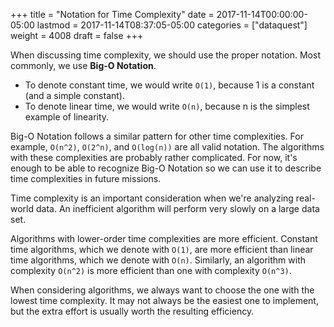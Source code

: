 +++
title = "Notation for Time Complexity"
date = 2017-11-14T00:00:00-05:00
lastmod = 2017-11-14T08:37:05-05:00
categories = ["dataquest"]
weight = 4008
draft = false
+++

When discussing time complexity, we should use the proper notation. Most commonly, we use **Big-O Notation**.

-   To denote constant time, we would write `O(1)`, because 1 is a constant (and a simple constant).
-   To denote linear time, we would write `O(n)`, because n is the simplest example of linearity.

Big-O Notation follows a similar pattern for other time complexities. For example, `O(n^2)`, `O(2^n)`, and `O(log(n))` are all valid notation. The algorithms with these complexities are probably rather complicated. For now, it's enough to be able to recognize Big-O Notation so we can use it to describe time complexities in future missions.

Time complexity is an important consideration when we're analyzing real-world data. An inefficient algorithm will perform very slowly on a large data set.

Algorithms with lower-order time complexities are more efficient. Constant time algorithms, which we denote with `O(1)`, are more efficient than linear time algorithms, which we denote with `O(n)`. Similarly, an algorithm with complexity `O(n^2)` is more efficient than one with complexity `O(n^3)`.

When considering algorithms, we always want to choose the one with the lowest time complexity. It may not always be the easiest one to implement, but the extra effort is usually worth the resulting efficiency.
